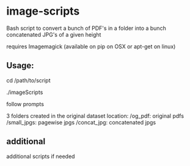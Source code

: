 # image-scripts
Bash script to convert a bunch of PDF's in a folder into a bunch concatenated JPG's of a given height

requires Imagemagick (available on pip on OSX or apt-get on linux)

## Usage:

cd /path/to/script

./imageScripts

follow prompts

3 folders created in the original dataset location:
/og_pdf:			original pdfs
/small_jpgs:		pagewise jpgs
/concat_jpg:		concatenated jpgs 

## additional
additional scripts if needed


